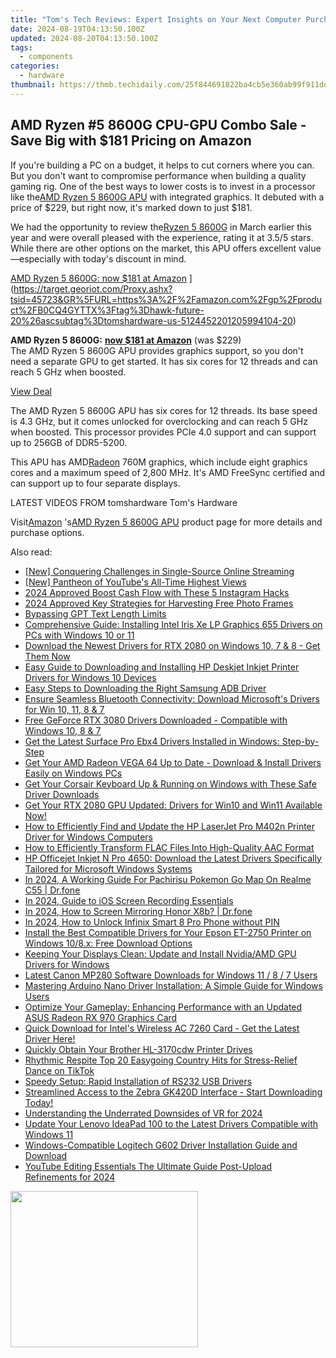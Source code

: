 ```yaml
---
title: "Tom's Tech Reviews: Expert Insights on Your Next Computer Purchase"
date: 2024-08-19T04:13:50.100Z
updated: 2024-08-20T04:13:50.100Z
tags:
  - components
categories:
  - hardware
thumbnail: https://thmb.techidaily.com/25f844691822ba4cb5e360ab99f911dddda24c96d9c140ba9ad85b4664a5d151.png
---
```


## AMD Ryzen #5 8600G CPU-GPU Combo Sale - Save Big with $181 Pricing on Amazon

If you're building a PC on a budget, it helps to cut corners where you can. But you don't want to compromise performance when building a quality gaming rig. One of the best ways to lower costs is to invest in a processor like the[AMD Ryzen 5 8600G APU](https://target.georiot.com/Proxy.ashx?tsid=45723&GR%5FURL=https%3A%2F%2Famazon.com%2Fgp%2Fproduct%2FB0CQ4GYTTX%3Ftag%3Dhawk-future-20%26ascsubtag%3Dtomshardware-us-8980939703425026280-20) with integrated graphics. It debuted with a price of $229, but right now, it's marked down to just $181.

 We had the opportunity to review the[Ryzen 5 8600G](https://tools.techidaily.com) in March earlier this year and were overall pleased with the experience, rating it at 3.5/5 stars. While there are other options on the market, this APU offers excellent value—especially with today's discount in mind.

[AMD Ryzen 5 8600G: now $181 at Amazon](https://cdn.mos.cms.futurecdn.net/Mb58VpGzQ2JUsZjUqmbJuN-200-100.jpg "AMD Ryzen 5 8600G: now $181 at Amazon") ](https://target.georiot.com/Proxy.ashx?tsid=45723&GR%5FURL=https%3A%2F%2Famazon.com%2Fgp%2Fproduct%2FB0CQ4GYTTX%3Ftag%3Dhawk-future-20%26ascsubtag%3Dtomshardware-us-5124452201205994104-20)

**AMD Ryzen 5 8600G:** [**now $181 at Amazon**](https://target.georiot.com/Proxy.ashx?tsid=45723&GR%5FURL=https%3A%2F%2Famazon.com%2Fgp%2Fproduct%2FB0CQ4GYTTX%3Ftag%3Dhawk-future-20%26ascsubtag%3Dtomshardware-us-8079186749079469209-20) (was $229)  
 The AMD Ryzen 5 8600G APU provides graphics support, so you don't need a separate GPU to get started. It has six cores for 12 threads and can reach 5 GHz when boosted.

[View Deal](https://target.georiot.com/Proxy.ashx?tsid=45723&GR%5FURL=https%3A%2F%2Famazon.com%2Fgp%2Fproduct%2FB0CQ4GYTTX%3Ftag%3Dhawk-future-20%26ascsubtag%3Dtomshardware-us-5124452201205994104-20)

 The AMD Ryzen 5 8600G APU has six cores for 12 threads. Its base speed is 4.3 GHz, but it comes unlocked for overclocking and can reach 5 GHz when boosted. This processor provides PCIe 4.0 support and can support up to 256GB of DDR5-5200.

 This APU has AMD[Radeon](https://tools.techidaily.com) 760M graphics, which include eight graphics cores and a maximum speed of 2,800 MHz. It's AMD FreeSync certified and can support up to four separate displays.

 LATEST VIDEOS FROM tomshardware Tom's Hardware

 Visit[Amazon](https://tools.techidaily.com) 's[AMD Ryzen 5 8600G APU](https://target.georiot.com/Proxy.ashx?tsid=45723&GR%5FURL=https%3A%2F%2Famazon.com%2Fgp%2Fproduct%2FB0CQ4GYTTX%3Ftag%3Dhawk-future-20%26ascsubtag%3Dtomshardware-us-8980939703425026280-20) product page for more details and purchase options.

<ins class="adsbygoogle"
     style="display:block"
     data-ad-format="autorelaxed"
     data-ad-client="ca-pub-7571918770474297"
     data-ad-slot="1223367746"></ins>



<ins class="adsbygoogle"
     style="display:block"
     data-ad-client="ca-pub-7571918770474297"
     data-ad-slot="8358498916"
     data-ad-format="auto"
     data-full-width-responsive="true"></ins>

<span class="atpl-alsoreadstyle">Also read:</span>
<div><ul>
<li><a href="https://extra-resources.techidaily.com/new-conquering-challenges-in-single-source-online-streaming/"><u>[New] Conquering Challenges in Single-Source Online Streaming</u></a></li>
<li><a href="https://youtube-docs.techidaily.com/antheon-of-youtubes-all-time-highest-views/"><u>[New] Pantheon of YouTube's All-Time Highest Views</u></a></li>
<li><a href="https://instagram-videos.techidaily.com/2024-approved-boost-cash-flow-with-these-5-instagram-hacks/"><u>2024 Approved  Boost Cash Flow with These 5 Instagram Hacks</u></a></li>
<li><a href="https://extra-support.techidaily.com/2024-approved-key-strategies-for-harvesting-free-photo-frames/"><u>2024 Approved  Key Strategies for Harvesting Free Photo Frames</u></a></li>
<li><a href="https://tech-savvy.techidaily.com/bypassing-gpt-text-length-limits/"><u>Bypassing GPT Text Length Limits</u></a></li>
<li><a href="https://hardware-updates.techidaily.com/comprehensive-guide-installing-intel-iris-xe-lp-graphics-655-drivers-on-pcs-with-windows-10-or-11/"><u>Comprehensive Guide: Installing Intel Iris Xe LP Graphics 655 Drivers on PCs with Windows 10 or 11</u></a></li>
<li><a href="https://hardware-updates.techidaily.com/download-the-newest-drivers-for-rtx-2080-on-windows-10-7-and-8-get-them-now/"><u>Download the Newest Drivers for RTX 2080 on Windows 10, 7 & 8 - Get Them Now</u></a></li>
<li><a href="https://hardware-updates.techidaily.com/easy-guide-to-downloading-and-installing-hp-deskjet-inkjet-printer-drivers-for-windows-10-devices/"><u>Easy Guide to Downloading and Installing HP Deskjet Inkjet Printer Drivers for Windows 10 Devices</u></a></li>
<li><a href="https://hardware-updates.techidaily.com/easy-steps-to-downloading-the-right-samsung-adb-driver/"><u>Easy Steps to Downloading the Right Samsung ADB Driver</u></a></li>
<li><a href="https://hardware-updates.techidaily.com/ensure-seamless-bluetooth-connectivity-download-microsofts-drivers-for-win-10-11-8-and-7/"><u>Ensure Seamless Bluetooth Connectivity: Download Microsoft's Drivers for Win 10, 11, 8 & 7</u></a></li>
<li><a href="https://hardware-updates.techidaily.com/free-geforce-rtx-3080-drivers-downloaded-compatible-with-windows-10-8-and-7/"><u>Free GeForce RTX 3080 Drivers Downloaded - Compatible with Windows 10, 8 & 7</u></a></li>
<li><a href="https://hardware-updates.techidaily.com/get-the-latest-surface-pro-ebx4-drivers-installed-in-windows-step-by-step/"><u>Get the Latest Surface Pro Ebx4 Drivers Installed in Windows: Step-by-Step</u></a></li>
<li><a href="https://hardware-updates.techidaily.com/get-your-amd-radeon-vega-64-up-to-date-download-and-install-drivers-easily-on-windows-pcs/"><u>Get Your AMD Radeon VEGA 64 Up to Date - Download & Install Drivers Easily on Windows PCs</u></a></li>
<li><a href="https://hardware-updates.techidaily.com/get-your-corsair-keyboard-up-and-running-on-windows-with-these-safe-driver-downloads/"><u>Get Your Corsair Keyboard Up & Running on Windows with These Safe Driver Downloads</u></a></li>
<li><a href="https://hardware-updates.techidaily.com/1722967906015-get-your-rtx-2080-gpu-updated-drivers-for-win10-and-win11-available-now/"><u>Get Your RTX 2080 GPU Updated: Drivers for Win10 and Win11 Available Now!</u></a></li>
<li><a href="https://hardware-updates.techidaily.com/how-to-efficiently-find-and-update-the-hp-laserjet-pro-m402n-printer-driver-for-windows-computers/"><u>How to Efficiently Find and Update the HP LaserJet Pro M402n Printer Driver for Windows Computers</u></a></li>
<li><a href="https://media-tips.techidaily.com/how-to-efficiently-transform-flac-files-into-high-quality-aac-format/"><u>How to Efficiently Transform FLAC Files Into High-Quality AAC Format</u></a></li>
<li><a href="https://hardware-updates.techidaily.com/hp-officejet-inkjet-n-pro-4650-download-the-latest-drivers-specifically-tailored-for-microsoft-windows-systems/"><u>HP Officejet Inkjet N Pro 4650: Download the Latest Drivers Specifically Tailored for Microsoft Windows Systems</u></a></li>
<li><a href="https://pokemon-go-android.techidaily.com/in-2024-a-working-guide-for-pachirisu-pokemon-go-map-on-realme-c55-drfone-by-drfone-virtual-android/"><u>In 2024, A Working Guide For Pachirisu Pokemon Go Map On Realme C55 | Dr.fone</u></a></li>
<li><a href="https://screen-activity-recording.techidaily.com/in-2024-guide-to-ios-screen-recording-essentials/"><u>In 2024, Guide to iOS Screen Recording Essentials</u></a></li>
<li><a href="https://screen-mirror.techidaily.com/in-2024-how-to-screen-mirroring-honor-x8b-drfone-by-drfone-android/"><u>In 2024, How to Screen Mirroring Honor X8b? | Dr.fone</u></a></li>
<li><a href="https://unlock-android.techidaily.com/in-2024-how-to-unlock-infinix-smart-8-pro-phone-without-pin-by-drfone-android/"><u>In 2024, How to Unlock Infinix Smart 8 Pro Phone without PIN</u></a></li>
<li><a href="https://hardware-updates.techidaily.com/install-the-best-compatible-drivers-for-your-epson-et-2750-printer-on-windows-108x-free-download-options/"><u>Install the Best Compatible Drivers for Your Epson ET-2750 Printer on Windows 10/8.x: Free Download Options</u></a></li>
<li><a href="https://hardware-updates.techidaily.com/keeping-your-displays-clean-update-and-install-nvidiaamd-gpu-drivers-for-windows/"><u>Keeping Your Displays Clean: Update and Install Nvidia/AMD GPU Drivers for Windows</u></a></li>
<li><a href="https://hardware-updates.techidaily.com/latest-canon-mp280-software-downloads-for-windows-11-8-7-users/"><u>Latest Canon MP280 Software Downloads for Windows 11 / 8 / 7 Users</u></a></li>
<li><a href="https://hardware-updates.techidaily.com/mastering-arduino-nano-driver-installation-a-simple-guide-for-windows-users/"><u>Mastering Arduino Nano Driver Installation: A Simple Guide for Windows Users</u></a></li>
<li><a href="https://hardware-updates.techidaily.com/optimize-your-gameplay-enhancing-performance-with-an-updated-asus-radeon-rx-970-graphics-card/"><u>Optimize Your Gameplay: Enhancing Performance with an Updated ASUS Radeon RX 970 Graphics Card</u></a></li>
<li><a href="https://hardware-updates.techidaily.com/quick-download-for-intels-wireless-ac-7260-card-get-the-latest-driver-here/"><u>Quick Download for Intel's Wireless AC 7260 Card - Get the Latest Driver Here!</u></a></li>
<li><a href="https://hardware-updates.techidaily.com/quickly-obtain-your-brother-hl-3170cdw-printer-drives/"><u>Quickly Obtain Your Brother HL-3170cdw Printer Drives</u></a></li>
<li><a href="https://tiktok-video-recordings.techidaily.com/rhythmic-respite-top-20-easygoing-country-hits-for-stress-relief-dance-on-tiktok/"><u>Rhythmic Respite  Top 20 Easygoing Country Hits for Stress-Relief Dance on TikTok</u></a></li>
<li><a href="https://hardware-updates.techidaily.com/speedy-setup-rapid-installation-of-rs232-usb-drivers/"><u>Speedy Setup: Rapid Installation of RS232 USB Drivers</u></a></li>
<li><a href="https://hardware-updates.techidaily.com/1722977311069-streamlined-access-to-the-zebra-gk420d-interface-start-downloading-today/"><u>Streamlined Access to the Zebra GK420D Interface - Start Downloading Today!</u></a></li>
<li><a href="https://fox-info.techidaily.com/understanding-the-underrated-downsides-of-vr-for-2024/"><u>Understanding the Underrated Downsides of VR for 2024</u></a></li>
<li><a href="https://hardware-updates.techidaily.com/update-your-lenovo-ideapad-100-to-the-latest-drivers-compatible-with-windows-11/"><u>Update Your Lenovo IdeaPad 100 to the Latest Drivers Compatible with Windows 11</u></a></li>
<li><a href="https://hardware-updates.techidaily.com/windows-compatible-logitech-g602-driver-installation-guide-and-download/"><u>Windows-Compatible Logitech G602 Driver Installation Guide and Download</u></a></li>
<li><a href="https://facebook-record-videos.techidaily.com/youtube-editing-essentials-the-ultimate-guide-post-upload-refinements-for-2024/"><u>YouTube Editing Essentials  The Ultimate Guide Post-Upload Refinements for 2024</u></a></li>
</ul></div>

<!-- affiliate ads begin -->
<a href="https://imp.i357552.net/c/5597632/863039/11832" target="_top" id="863039"><img src="//a.impactradius-go.com/display-ad/11832-863039" border="0" alt="" width="300" height="250"/></a>
<!-- affiliate ads end -->